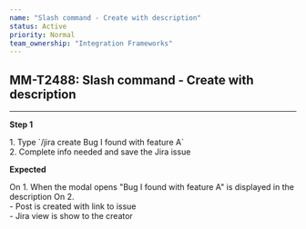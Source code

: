 ```yaml
---
name: "Slash command - Create with description"
status: Active
priority: Normal
team_ownership: "Integration Frameworks"
---
```


## MM-T2488: Slash command - Create with description

---

**Step 1**

1\. Type \`/jira create Bug I found with feature A\`\
2\. Complete info needed and save the Jira issue

**Expected**

On 1. When the modal opens "Bug I found with feature A" is displayed in the description On 2.\
\- Post is created with link to issue\
\- Jira view is show to the creator
